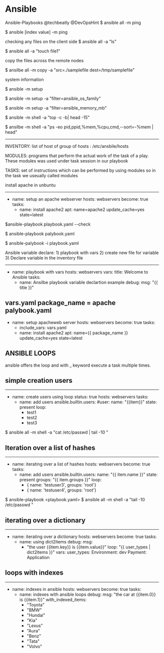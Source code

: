# Ansible
Ansible-Playbooks
@techbeatly
@DevOpsHint
$ ansible all -m ping

$ ansible <host group>[index value] -m ping

checking any files on the client side
$ ansible all -a "ls"

$ ansible all -a "touch file1"

copy the files across the remote nodes

$ ansilbe all -m copy -a "src=./samplefile dest=/tmp/samplefile"

system information

$ ansible <hostgroup> -m setup

$ ansible <hostgroup> -m setup -a "filter=ansible_os_family"

$ ansible <hostgroup> -m setup -a "filter=ansible_memory_mb"

$ ansible <hostgroup> -m shell -a "top -c -b| head -15"

$ ansilbe <hostgroup> -m shell -a "ps -eo pid,ppid,%mem,%cpu,cmd,--sort=-%mem | head"

-------------------------------
INVENTORY: list of host of group of hosts : /etc/ansbile/hosts

MODULES: programs that perform the actual work of the task of a play. These modules was used under task session in our playbook

TASKS: set of instructions which can be performed by using modules so in the task we useually called modules


install apache in unbuntu

---
- name: setup an apache webserver
  hosts: webservers
  become: true
  tasks:
    - name: install apache2
      apt: name=apache2 update_cache=yes state=latest


$ansible-playbook playbook.yaml --check

$ ansible-playbook palybook.yaml

$ ansible-palybook -i <inventoryfile> playbook.yaml


Ansible variable declare:
	1) playbook with vars
	2) create new file for variable
	3) Declare variable in the inventory file

---
- name: playbook with vars
  hosts: webservers
  vars:
    title: Welcome to Ansible
  tasks:
    - name: Ansilbe playbook variable declartion example
      debug:
        msg: "{{ title }}"

vars.yaml
package_name = apache
palybook.yaml
---
- name: setup apacheweb server
  hosts: webservers
  become: true
  tasks:
    - include_vars: vars.yaml
    - name: install apache2
      apt: name={{ package_name }} update_cache=yes state=latest


ANSIBLE LOOPS
--------------

ansible offers the loop and with _<lookup> keyword execute a task multiple times.

simple creation users
--------------------

---
- name: create users using loop
  status: true
  hosts: webservers
  tasks:
    - name: add users
      ansible.builtin.users: #user:
        name: "{{item}}"
        state: present
      loop:
        - test1
        - test2
        - test3

$ ansible all -m shell -a "cat /etc/passwd | tail -10 "

Iteration over a list of hashes
-------------------------------

---
- name: iterating over a list of hashes
  hosts: webservers
  become: true
  tasks:
    - name: add users
      ansible.builtin.users:
        name: "{{ item.name }}"
        state: present
        groups: "{{ item.groups }}"
      loop: 
        - { name: 'testuser3', groups: 'root'}
        - { name: 'testuser4', groups: 'root'}

$ ansible-playbook <playbook.yaml>
$ ansible all -m shell -a "tail -10 /etc/passwd "

iterating over a dictionary
-------------------------------

---
- name: iterating over a dictionary
  hosts: webservers
  become: true
  tasks:
    - name: using dict2items
      debug:
        msg: 
        - "the user {{item.key}} is {{item.value}}"
      loop: "{{ user_types | dict2items }}"
      vars:
        user_types:
          Environment: dev
          Payment: Application



loops with indexes
-------------------

---
- name: indexes in ansible
  hosts: webservers
  become: true
  tasks:
    - name: indexes with ansible loops
      debug:
        msg: "the car at {{item.0}} is {{item.1}}"
      with_indexed_items:
        - "Toyota"
        - "BMW"
        - "Hundai"
        - "Kia"
        - "Lexus"
        - "Aura"
        - "Benz"
        - "Tata"
        - "Volvo"
